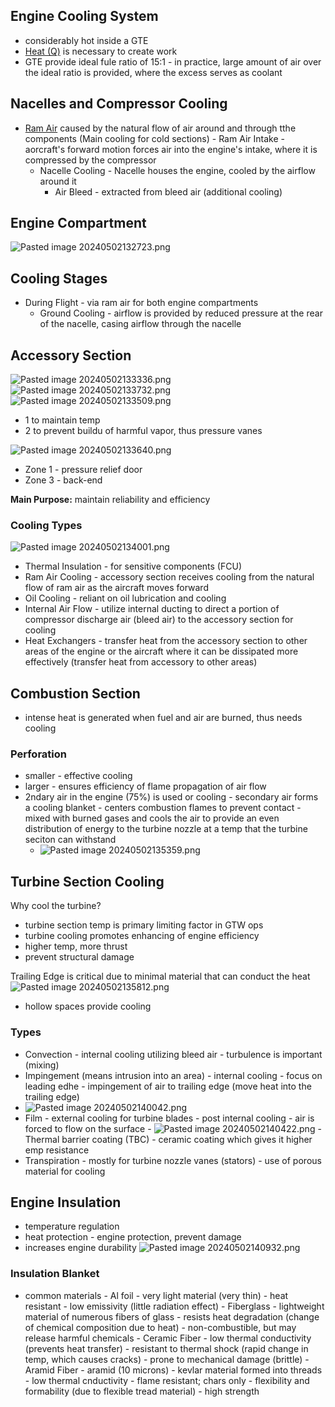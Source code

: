 ## Engine Cooling System
- considerably hot inside a GTE
- [Heat (Q)](./Heat%20(Q).md) is necessary to create work
- GTE provide ideal fule ratio of 15:1
		- in practice, large amount of air over the ideal ratio is provided, where the excess serves as coolant

## Nacelles and Compressor Cooling
- [Ram Air](Ram%20Air.md) caused by the natural flow of air around and through tthe components (Main cooling for cold sections)
		- Ram Air Intake - aorcraft's forward motion forces air into the engine's intake, where it is compressed by the compressor
	- Nacelle Cooling
			- Nacelle houses the engine, cooled by the airflow around it
		- Air Bleed
				- extracted from bleed air (additional cooling)

## Engine Compartment
![Pasted image 20240502132723.png](./Fleeting%20Notes/Pasted%20image%2020240502132723.png)

## Cooling Stages
- During Flight
		- via ram air for both engine compartments
	- Ground Cooling
			- airflow is provided by reduced pressure at the rear of the nacelle, casing airflow through the nacelle

## Accessory Section
![Pasted image 20240502133336.png](./Fleeting%20Notes/Pasted%20image%2020240502133336.png)
![Pasted image 20240502133732.png](./Fleeting%20Notes/Pasted%20image%2020240502133732.png)
![Pasted image 20240502133509.png](./Fleeting%20Notes/Pasted%20image%2020240502133509.png)
- 1 to maintain temp
- 2 to prevent buildu of harmful vapor, thus pressure vanes

![Pasted image 20240502133640.png](./Fleeting%20Notes/Pasted%20image%2020240502133640.png)
- Zone 1 - pressure relief door
- Zone 3 - back-end

**Main Purpose:** maintain reliability and efficiency

### Cooling Types
![Pasted image 20240502134001.png](./Fleeting%20Notes/Pasted%20image%2020240502134001.png)
- Thermal Insulation - for sensitive components (FCU)
- Ram Air Cooling - accessory section receives cooling from the natural flow of ram air as the aircraft moves forward
- Oil Cooling - reliant on oil lubrication and cooling
- Internal Air Flow - utilize internal ducting to direct a portion of compressor discharge air (bleed air) to the accessory section for cooling
- Heat Exchangers - transfer heat from the accessory section to other areas of the engine or the aircraft where it can be dissipated more effectively (transfer heat from accessory to other areas)

## Combustion Section
- intense heat is generated when fuel and air are burned, thus needs cooling

### Perforation
- smaller - effective cooling
- larger - ensures efficiency of flame propagation of air flow
- 2ndary air in the engine (75%) is used or cooling 
		- secondary air forms a cooling blanket
		- centers combustion flames to prevent contact
		- mixed with burned gases and cools the air to provide an even distribution of energy to the turbine nozzle at a temp that the turbine seciton can withstand
	- ![Pasted image 20240502135359.png](./Fleeting%20Notes/Pasted%20image%2020240502135359.png)

## Turbine Section Cooling
Why cool the turbine? 
- turbine section temp is primary limiting factor in GTW ops
- turbine cooling promotes enhancing of engine efficiency
- higher temp, more thrust
- prevent structural damage

Trailing Edge is critical due to minimal material that can conduct the heat
![Pasted image 20240502135812.png](./Fleeting%20Notes/Pasted%20image%2020240502135812.png)
- hollow spaces provide cooling

### Types
- Convection
		- internal cooling utilizing bleed air
		- turbulence is important (mixing)
- Impingement (means intrusion into an area)
		- internal cooling 
		- focus on leading edhe
		- impingement of air to trailing edge (move heat into the trailing edge)
- ![Pasted image 20240502140042.png](./Fleeting%20Notes/Pasted%20image%2020240502140042.png)
- Film
		- external cooling for turbine blades
		- post internal cooling
		- air is forced to flow on the surface
		- ![Pasted image 20240502140422.png](./Fleeting%20Notes/Pasted%20image%2020240502140422.png)
		- Thermal barrier coating (TBC) - ceramic coating which gives it higher emp resistance
- Transpiration
		- mostly for turbine nozzle vanes (stators)
		- use of porous material for cooling

## Engine Insulation
- temperature regulation
- heat protection
		- engine protection, prevent damage
- increases engine durability
![Pasted image 20240502140932.png](./Fleeting%20Notes/Pasted%20image%2020240502140932.png)
### Insulation Blanket
- common materials
		- Al foil
			- very light material (very thin)
			- heat resistant 
			- low emissivity (little radiation effect)
		- Fiberglass
			- lightweight material of numerous fibers of glass
			- resists heat degradation (change of chemical composition due to heat)
			- non-combustible, but may release harmful chemicals
		- Ceramic Fiber
			- low thermal conductivity (prevents heat transfer)
			- resistant to thermal shock (rapid change in temp, which causes cracks)
			- prone to mechanical damage (brittle)
		- Aramid Fiber
			- aramid (10 microns)
			- kevlar material formed into threads
			- low thermal cnductivity
			- flame resistant; chars only
			- flexibility and formability (due to flexible tread material)
			- high strength
		
				